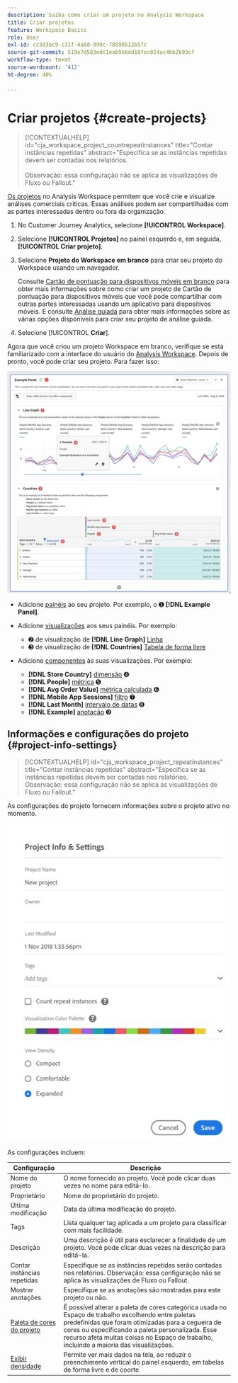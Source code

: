 ```yaml
---
description: Saiba como criar um projeto no Analysis Workspace
title: Criar projetos
feature: Workspace Basics
role: User
exl-id: cc3d3ac9-c31f-4a8d-999c-78590512b57c
source-git-commit: 519e7d583edc1eab9b6dd10fec024ac4bb2b93cf
workflow-type: tm+mt
source-wordcount: '412'
ht-degree: 40%

---
```


# Criar projetos {#create-projects}

<!-- markdownlint-disable MD034 -->

>[!CONTEXTUALHELP]
>id="cja_workspace_project_countrepeatinstances"
>title="Contar instâncias repetidas"
>abstract="Especifica se as instâncias repetidas devem ser contadas nos relatórios.<br/><br/>Observação: essa configuração não se aplica às visualizações de Fluxo ou Fallout."

<!-- markdownlint-enable MD034 -->


[Os projetos](/help/analysis-workspace/build-workspace-project/freeform-overview.md) no Analysis Workspace permitem que você crie e visualize análises comerciais críticas.  Essas análises podem ser compartilhadas com as partes interessadas dentro ou fora da organização.

1. No Customer Journey Analytics, selecione **[!UICONTROL Workspace]**.

1. Selecione **[!UICONTROL Projetos]** no painel esquerdo e, em seguida, **[!UICONTROL Criar projeto]**.

1. Selecione **Projeto do Workspace em branco** para criar seu projeto do Workspace usando um navegador.

   Consulte [Cartão de pontuação para dispositivos móveis em branco](/help/mobile-app/curator.md) para obter mais informações sobre como criar um projeto de Cartão de pontuação para dispositivos móveis que você pode compartilhar com outras partes interessadas usando um aplicativo para dispositivos móveis. E consulte [Análise guiada](/help/guided-analysis/overview.md) para obter mais informações sobre as várias opções disponíveis para criar seu projeto de análise guiada.

1. Selecione [!UICONTROL **Criar**].


Agora que você criou um projeto Workspace em branco, verifique se está familiarizado com a interface do usuário do [Analysis Workspace](/help/analysis-workspace/home.md). Depois de pronto, você pode criar seu projeto. Para fazer isso:

![Exemplo de projeto](assets/example-project.png)

* Adicione [painéis](/help/analysis-workspace/c-panels/panels.md) ao seu projeto. Por exemplo, o ➊ **[!DNL Example Panel]**.

* Adicione [visualizações](/help/analysis-workspace/visualizations/freeform-analysis-visualizations.md) aos seus painéis. Por exemplo:
   * ➋ de visualização de **[!DNL Line Graph]** [Linha](/help/analysis-workspace/visualizations/line.md)
   * ➌ de visualização de **[!DNL Countries]** [Tabela de forma livre](/help/analysis-workspace/visualizations/freeform-table/freeform-table.md)
* Adicione [componentes](/help/components/overview.md) às suas visualizações. Por exemplo:
   * **[!DNL Store Country]** [dimensão](/help/components/dimensions/overview.md) ➍
   * **[!DNL People]** [métrica](/help/components/apply-create-metrics.md) ➎
   * **[!DNL Avg Order Value]** [métrica calculada](/help/components/calc-metrics/calc-metr-overview.md) ➏
   * **[!DNL Mobile App Sessions]** [filtro](/help/components/filters/filters-overview.md) ➐
   * **[!DNL Last Month]** [intervalo de datas](/help/components/date-ranges/overview.md) ➑
   * **[!DNL Example]** [anotação](/help/components/annotations/overview.md) ➒


## Informações e configurações do projeto {#project-info-settings}

<!-- markdownlint-disable MD034 -->

>[!CONTEXTUALHELP]
>id="cja_workspace_project_repeatinstances"
>title="Contar instâncias repetidas"
>abstract="Especifica se as instâncias repetidas devem ser contadas nos relatórios.<br/>Observação: essa configuração não se aplica às visualizações de Fluxo ou Fallout."

<!-- markdownlint-enable MD034 -->


As configurações do projeto fornecem informações sobre o projeto ativo no momento.

![A janela Informações e Configurações do Projeto.](./assets/projectinfo.png)

As configurações incluem:

| Configuração | Descrição |
|---|---|
| Nome do projeto | O nome fornecido ao projeto. Você pode clicar duas vezes no nome para editá-lo. |
| Proprietário | Nome do proprietário do projeto. |
| Última modificação | Data da última modificação do projeto. |
| Tags | Lista qualquer tag aplicada a um projeto para classificar com mais facilidade. |
| Descrição | Uma descrição é útil para esclarecer a finalidade de um projeto. Você pode clicar duas vezes na descrição para editá-la. |
| Contar instâncias repetidas | Especifique se as instâncias repetidas serão contadas nos relatórios. Observação: essa configuração não se aplica às visualizações de Fluxo ou Fallout. |
| Mostrar anotações | Especifique se as anotações são mostradas para este projeto ou não. |
| [Paleta de cores do projeto](/help/analysis-workspace/build-workspace-project/color-palettes.md) | É possível alterar a paleta de cores categórica usada no Espaço de trabalho escolhendo entre paletas predefinidas que foram otimizadas para a cegueira de cores ou especificando a paleta personalizada. Esse recurso afeta muitas coisas no Espaço de trabalho, incluindo a maioria das visualizações. |
| [Exibir densidade](/help/analysis-workspace/build-workspace-project/view-density.md) | Permite ver mais dados na tela, ao reduzir o preenchimento vertical do painel esquerdo, em tabelas de forma livre e de coorte. |



